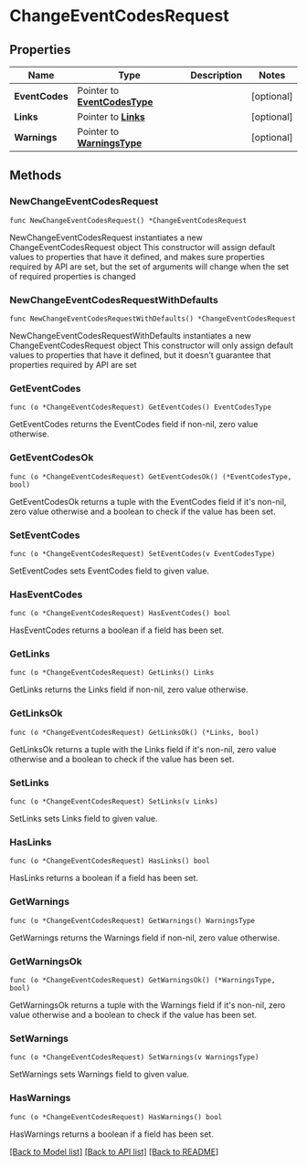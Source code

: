 # ChangeEventCodesRequest

## Properties

Name | Type | Description | Notes
------------ | ------------- | ------------- | -------------
**EventCodes** | Pointer to [**EventCodesType**](EventCodesType.md) |  | [optional] 
**Links** | Pointer to [**Links**](Links.md) |  | [optional] 
**Warnings** | Pointer to [**WarningsType**](WarningsType.md) |  | [optional] 

## Methods

### NewChangeEventCodesRequest

`func NewChangeEventCodesRequest() *ChangeEventCodesRequest`

NewChangeEventCodesRequest instantiates a new ChangeEventCodesRequest object
This constructor will assign default values to properties that have it defined,
and makes sure properties required by API are set, but the set of arguments
will change when the set of required properties is changed

### NewChangeEventCodesRequestWithDefaults

`func NewChangeEventCodesRequestWithDefaults() *ChangeEventCodesRequest`

NewChangeEventCodesRequestWithDefaults instantiates a new ChangeEventCodesRequest object
This constructor will only assign default values to properties that have it defined,
but it doesn't guarantee that properties required by API are set

### GetEventCodes

`func (o *ChangeEventCodesRequest) GetEventCodes() EventCodesType`

GetEventCodes returns the EventCodes field if non-nil, zero value otherwise.

### GetEventCodesOk

`func (o *ChangeEventCodesRequest) GetEventCodesOk() (*EventCodesType, bool)`

GetEventCodesOk returns a tuple with the EventCodes field if it's non-nil, zero value otherwise
and a boolean to check if the value has been set.

### SetEventCodes

`func (o *ChangeEventCodesRequest) SetEventCodes(v EventCodesType)`

SetEventCodes sets EventCodes field to given value.

### HasEventCodes

`func (o *ChangeEventCodesRequest) HasEventCodes() bool`

HasEventCodes returns a boolean if a field has been set.

### GetLinks

`func (o *ChangeEventCodesRequest) GetLinks() Links`

GetLinks returns the Links field if non-nil, zero value otherwise.

### GetLinksOk

`func (o *ChangeEventCodesRequest) GetLinksOk() (*Links, bool)`

GetLinksOk returns a tuple with the Links field if it's non-nil, zero value otherwise
and a boolean to check if the value has been set.

### SetLinks

`func (o *ChangeEventCodesRequest) SetLinks(v Links)`

SetLinks sets Links field to given value.

### HasLinks

`func (o *ChangeEventCodesRequest) HasLinks() bool`

HasLinks returns a boolean if a field has been set.

### GetWarnings

`func (o *ChangeEventCodesRequest) GetWarnings() WarningsType`

GetWarnings returns the Warnings field if non-nil, zero value otherwise.

### GetWarningsOk

`func (o *ChangeEventCodesRequest) GetWarningsOk() (*WarningsType, bool)`

GetWarningsOk returns a tuple with the Warnings field if it's non-nil, zero value otherwise
and a boolean to check if the value has been set.

### SetWarnings

`func (o *ChangeEventCodesRequest) SetWarnings(v WarningsType)`

SetWarnings sets Warnings field to given value.

### HasWarnings

`func (o *ChangeEventCodesRequest) HasWarnings() bool`

HasWarnings returns a boolean if a field has been set.


[[Back to Model list]](../README.md#documentation-for-models) [[Back to API list]](../README.md#documentation-for-api-endpoints) [[Back to README]](../README.md)


